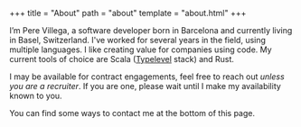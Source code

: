 +++
title = "About"
path = "about"
template = "about.html"
+++

I’m Pere Villega, a software developer born in Barcelona and currently living in Basel, Switzerland.
I've worked for several years in the field, using multiple languages. I like creating value for companies using code. My current tools of choice are Scala ([Typelevel](https://typelevel.org) stack) and Rust.

I may be available for contract engagements, feel free to reach out *unless you are a recruiter*.
If you are one, please wait until I make my availability known to you.

You can find some ways to contact me at the bottom of this page.
